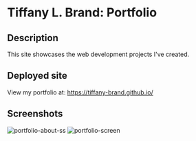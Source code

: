 # Tiffany L. Brand: Portfolio

## Description

This site showcases the web development projects I've created. 


## Deployed site

View my portfolio at: https://tiffany-brand.github.io/  


## Screenshots

![portfolio-about-ss](https://user-images.githubusercontent.com/16748389/90182083-69924480-dd7f-11ea-80ec-c590f1cb6c2b.JPG)
![portfolio-screen](https://user-images.githubusercontent.com/16748389/90167740-1366d680-dd6a-11ea-87f7-8dd8283a95e9.JPG)



